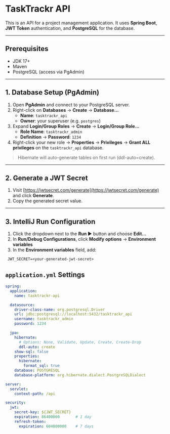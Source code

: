 # TaskTrackr API

This is an API for a project management application. It uses **Spring Boot**, **JWT Token** authentication, and **PostgreSQL** for the database.

---

## Prerequisites

- JDK 17+  
- Maven  
- PostgreSQL (access via PgAdmin)  

---

## 1. Database Setup (PgAdmin)

1. Open **PgAdmin** and connect to your PostgreSQL server.  
2. Right-click on **Databases** → **Create** → **Database…**  
   - **Name**: `tasktrackr_api`  
   - **Owner**: your superuser (e.g. `postgres`)  
3. Expand **Login/Group Roles** → **Create** → **Login/Group Role…**  
   - **Role Name**: `tasktrackr_admin`  
   - **Definition** → **Password**: `1234`  
4. Right-click your new role → **Properties** → **Privileges** → **Grant ALL privileges** on the `tasktrackr_api` database.  

> Hibernate will auto-generate tables on first run (ddl-auto=create).

---

## 2. Generate a JWT Secret

1. Visit [https://jwtsecret.com/generate](https://jwtsecret.com/generate) and click **Generate**.  
2. Copy the generated secret value.  

---

## 3. IntelliJ Run Configuration

1. Click the dropdown next to the **Run ▶️** button and choose **Edit…**  
2. In **Run/Debug Configurations**, click **Modify options** → **Environment variables**  
3. In the **Environment variables** field, add:
  ```text
   JWT_SECRET=<your-generated-jwt-secret>
  ```

## `application.yml` Settings

```yaml
spring:
  application:
    name: tasktrackr-api

  datasource:
    driver-class-name: org.postgresql.Driver
    url: jdbc:postgresql://localhost:5432/tasktrackr_api
    username: tasktrackr_admin
    password: 1234

  jpa:
    hibernate:
      # Options: None, Validate, Update, Create, Create-Drop
      ddl-auto: create
    show-sql: false
    properties:
      hibernate:
        format_sql: true
    database: POSTGRESQL
    database-platform: org.hibernate.dialect.PostgreSQLDialect

server:
  servlet:
    context-path: /api

security:
  jwt:
    secret-key: ${JWT_SECRET}
    expiration: 86400000       # 1 day
    refresh-token:
      expiration: 604800000    # 7 days




